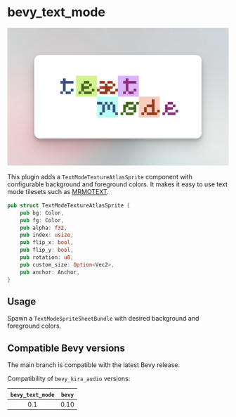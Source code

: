 # bevy_text_mode

<p align="center">
    <img src="assets/promo.png" />
</p>

This plugin adds a `TextModeTextureAtlasSprite` component with configurable background and foreground colors.
It makes it easy to use text mode tilesets such as [MRMOTEXT](https://mrmotarius.itch.io/mrmotext).

```rust
pub struct TextModeTextureAtlasSprite {
    pub bg: Color,
    pub fg: Color,
    pub alpha: f32,
    pub index: usize,
    pub flip_x: bool,
    pub flip_y: bool,
    pub rotation: u8,
    pub custom_size: Option<Vec2>,
    pub anchor: Anchor,
}
```

## Usage

Spawn a `TextModeSpriteSheetBundle` with desired background and foreground colors.

## Compatible Bevy versions

The main branch is compatible with the latest Bevy release.

Compatibility of `bevy_kira_audio` versions:

| `bevy_text_mode` | `bevy` |
|:----------------:|:------:|
|       0.1        |  0.10  |
